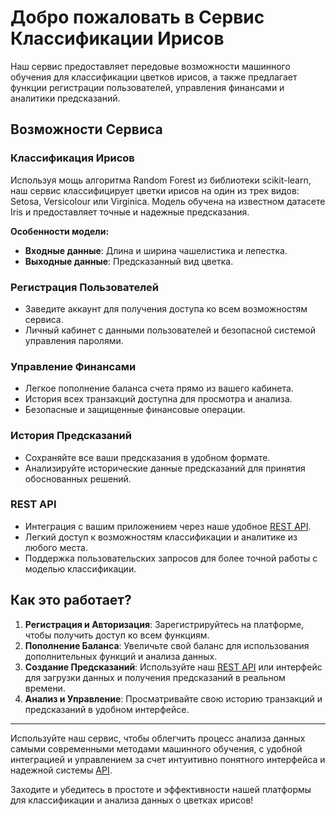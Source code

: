 # Добро пожаловать в Сервис Классификации Ирисов

Наш сервис предоставляет передовые возможности машинного обучения для классификации цветков ирисов, а также предлагает функции регистрации пользователей, управления финансами и аналитики предсказаний.

## Возможности Сервиса

### Классификация Ирисов

Используя мощь алгоритма Random Forest из библиотеки scikit-learn, наш сервис классифицирует цветки ирисов на один из трех видов: Setosa, Versicolour или Virginica. Модель обучена на известном датасете Iris и предоставляет точные и надежные предсказания.

**Особенности модели:**

- **Входные данные**: Длина и ширина чашелистика и лепестка.
- **Выходные данные**: Предсказанный вид цветка.

### Регистрация Пользователей

- Заведите аккаунт для получения доступа ко всем возможностям сервиса.
- Личный кабинет с данными пользователей и безопасной системой управления паролями.

### Управление Финансами

- Легкое пополнение баланса счета прямо из вашего кабинета.
- История всех транзакций доступна для просмотра и анализа.
- Безопасные и защищенные финансовые операции.

### История Предсказаний

- Сохраняйте все ваши предсказания в удобном формате.
- Анализируйте исторические данные предсказаний для принятия обоснованных решений.

### REST API

- Интеграция с вашим приложением через наше удобное [REST API](/docs).
- Легкий доступ к возможностям классификации и аналитике из любого места.
- Поддержка пользовательских запросов для более точной работы с моделью классификации.

## Как это работает?

1. **Регистрация и Авторизация**: Зарегистрируйтесь на платформе, чтобы получить доступ ко всем функциям.
2. **Пополнение Баланса**: Увеличьте свой баланс для использования дополнительных функций и анализа данных.
3. **Создание Предсказаний**: Используйте наш [REST API](/docs) или интерфейс для загрузки данных и получения предсказаний в реальном времени.
4. **Анализ и Управление**: Просматривайте свою историю транзакций и предсказаний в удобном интерфейсе.

---

Используйте наш сервис, чтобы облегчить процесс анализа данных самыми современными методами машинного обучения, с удобной интеграцией и управлением за счет интуитивно понятного интерфейса и надежной системы [API](/docs).

Заходите и убедитесь в простоте и эффективности нашей платформы для классификации и анализа данных о цветках ирисов!
